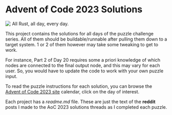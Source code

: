 # Advent of Code 2023 Solutions
<img src="https://www.rust-lang.org/logos/rust-logo-64x64.png"
     style="float:left; padding-right:5px;">
</img>

All Rust, all day, every day.

This project contains the solutions for all days of the puzzle challenge series.
All of them should be buildable/runnable after pulling them down to a target
system. 1 or 2 of them however may take some tweaking to get to work. 

For instance, Part 2 of Day 20 requires some a priori knowledge of which nodes
are connected to the final output node, and this may vary for each user. So,
you would have to update the code to work with your own puzzle input.

To read the puzzle instructions for each solution, you can browse the
[Advent of Code 2023 site](https://adventofcode.com/2023) calendar, click on the
day of interest.

Each project has a *readme.md* file. These are just the text of 
the **reddit** posts I made to the AoC 2023 
solutions threads as I completed each puzzle.